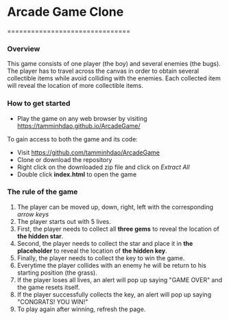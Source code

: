 # Arcade Game Clone
===============================


### Overview
This game consists of one player (the boy) and several enemies (the bugs).
The player has to travel across the canvas in order to obtain several collectible items while avoid colliding with the enemies.
Each collected item will reveal the location of more collectible items.


### How to get started
- Play the game on any web browser by visiting https://tamminhdao.github.io/ArcadeGame/

To gain access to both the game and its code:
- Visit https://github.com/tamminhdao/ArcadeGame
- Clone or download the repository
- Right click on the downloaded zip file and click on _Extract All_
- Double click **index.html** to open the game


### The rule of the game
1. The player can be moved up, down, right, left with the corresponding _arrow keys_
2. The player starts out with 5 lives.
3. First, the player needs to collect all **three gems** to reveal the location of **the hidden star**.
4. Second, the player needs to collect the star and place it in **the placeholder** to reveal the location of **the hidden key**.
5. Finally, the player needs to collect the key to win the game.
6. Everytime the player collides with an enemy he will be return to his starting position (the grass).
7. If the player loses all lives, an alert will pop up saying "GAME OVER" and the game resets itself.
8. If the player successfully collects the key, an alert will pop up saying "CONGRATS! YOU WIN!"
9. To play again after winning, refresh the page.